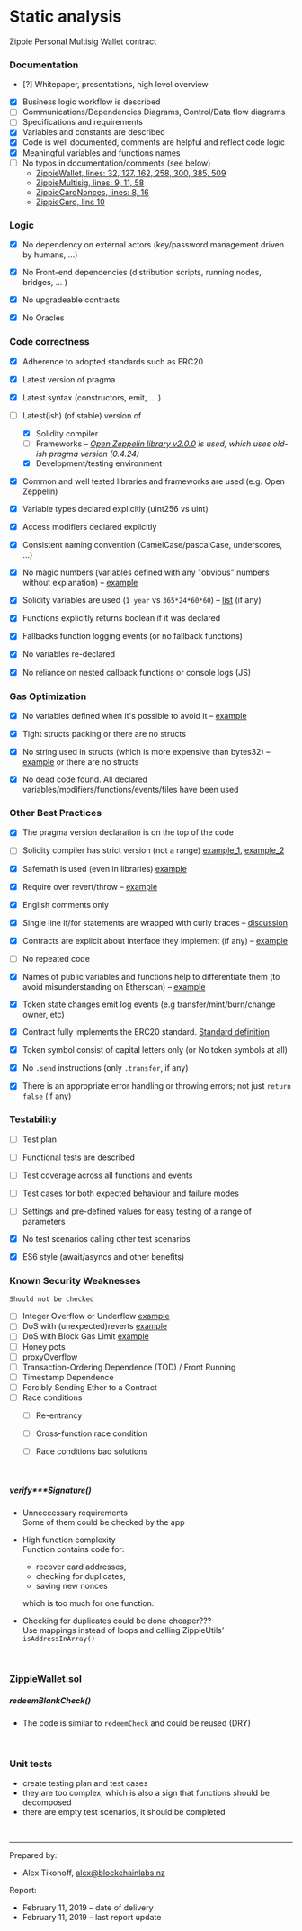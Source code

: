 # Static analysis

Zippie Personal Multisig Wallet contract


### Documentation

 - [?] Whitepaper, presentations, high level overview
 - [x] Business logic workflow is described
 - [ ] Communications/Dependencies Diagrams, Control/Data flow diagrams
 - [ ] Specifications and requirements
 - [X] Variables and constants are described
 - [x] Code is well documented, comments are helpful and reflect code logic
 - [x] Meaningful variables and functions names
 - [ ] No typos in documentation/comments (see below)
 	- [ZippieWallet, lines: 32, 127, 162, 258, 300, 385, 509](https://github.com/BlockchainLabsNZ/zippie-multisig-2/blob/master/contracts/Zippie/ZippieWallet.sol)
 	- [ZippieMultisig, lines: 9, 11, 58](https://github.com/BlockchainLabsNZ/zippie-multisig-2/blob/master/contracts/Zippie/ZippieMultisig.sol)
 	- [ZippieCardNonces, lines: 8, 16](https://github.com/BlockchainLabsNZ/zippie-multisig-2/blob/master/contracts/Zippie/ZippieCardNonces.sol)
 	- [ZippieCard, line 10](https://github.com/BlockchainLabsNZ/zippie-multisig-2/blob/master/contracts/Zippie/ZippieCard.sol)

### Logic

 - [x] No dependency on external actors (key/password management driven by humans, ...)
 - [x] No Front-end dependencies (distribution scripts, running nodes, bridges, ... )
 - [x] No upgradeable contracts
 - [x] No Oracles

 

### Code correctness

 - [x] Adherence to adopted standards such as ERC20
 - [x] Latest version of pragma
 - [x] Latest syntax (constructors, emit, ... )
 - [ ] Latest(ish) (of stable) version of 
	 - [x] Solidity compiler
	 - [ ] Frameworks – *[Open Zeppelin library v2.0.0](https://github.com/OpenZeppelin/openzeppelin-solidity/blob/v2.0.0) is used, which uses old-ish pragma version (0.4.24)*
	 - [x] Development/testing environment
 - [x] Common and well tested libraries and frameworks are used (e.g. Open Zeppelin)  
 - [x] Variable types declared explicitly (uint256 vs uint)
 - [x] Access modifiers declared explicitly
 - [x] Consistent naming convention (CamelCase/pascalCase, underscores, ...) 
 - [x] No magic numbers (variables defined with any "obvious" numbers without explanation) – [example](https://github.com/BlockchainLabsNZ/bluzelle-contracts/issues/3)
 - [x] Solidity variables are used (`1 year` vs `365*24*60*60`) – [list](https://solidity.readthedocs.io/en/v0.4.24/units-and-global-variables.html) (if any)
 - [x] Functions explicitly returns boolean if it was declared
 - [x] Fallbacks function logging events (or no fallback functions)
 - [x] No variables re-declared
 - [x] No reliance on nested callback functions or console logs (JS)




### Gas Optimization

 - [x] No variables defined when it's possible to avoid it – [example](https://github.com/BlockchainLabsNZ/wings-private-contracts/issues/2)
 - [x] Tight structs packing or there are no structs
 - [x] No string used in structs (which is more expensive than bytes32) – [example](https://github.com/BlockchainLabsNZ/mothership-sen/issues/3) or there are no structs
 - [x] No dead code found. All declared variables/modifiers/functions/events/files have been used



### Other Best Practices

 - [x] The pragma version declaration is on the top of the code
 - [ ] Solidity compiler has strict version (not a range) [example_1](https://github.com/BlockchainLabsNZ/wings-private-contracts/issues/10), [example_2](https://github.com/BlockchainLabsNZ/leverj-contracts/issues/5)
 - [x] Safemath is used (even in libraries) [example](https://github.com/BlockchainLabsNZ/leverj-contracts/issues/4)
 - [x] Require over revert/throw – [example](https://github.com/BlockchainLabsNZ/wings-private-contracts/issues/13)
 - [x] English comments only
 - [x] Single line if/for statements are wrapped with curly braces – [discussion](https://stackoverflow.com/questions/2125066/is-it-bad-practice-to-use-an-if-statement-without-brackets)
 - [x] Contracts are explicit about interface they implement (if any) – [example](https://github.com/BlockchainLabsNZ/poa-popa/issues/2)
 - [ ] No repeated code
 - [x] Names of public variables and functions help to differentiate them (to avoid misunderstanding on Etherscan) – [example](https://github.com/BlockchainLabsNZ/LINA-TokenERC20/issues/2)
 - [x] Token state changes emit log events (e.g transfer/mint/burn/change owner, etc)
 - [x] Contract fully implements the ERC20 standard. [Standard definition](https://theethereum.wiki/w/index.php/ERC20_Token_Standard)
 - [x] Token symbol consist of capital letters only (or No token symbols at all)
 - [x] No `.send` instructions (only `.transfer`, if any)
 - [x] There is an appropriate error handling or throwing errors; not just `return false` (if any)



### Testability

 - [ ] Test plan 
 - [ ] Functional tests are described
 - [ ] Test coverage across all functions and events
 - [ ] Test cases for both expected behaviour and failure modes
 - [ ] Settings and pre-defined values for easy testing of a range of parameters 
 - [x] No test scenarios calling other test scenarios 
 - [x] ES6 style (await/asyncs and other benefits)

  
### Known Security Weaknesses

	Should not be checked

 - [ ] Integer Overflow or Underflow [example](https://ethereumdev.io/safemath-protect-overflows/)
 - [ ] DoS with (unexpected)reverts [example](https://consensys.github.io/smart-contract-best-practices/known_attacks/#dos-with-unexpected-revert)
 - [ ] DoS with Block Gas Limit [example](https://consensys.github.io/smart-contract-best-practices/known_attacks/#dos-with-block-gas-limit)
 - [ ] Honey pots
 - [ ] proxyOverflow
 - [ ] Transaction-Ordering Dependence (TOD) / Front Running
 - [ ] Timestamp Dependence
 - [ ] Forcibly Sending Ether to a Contract
 - [ ] Race conditions 
	- [ ] Re-entrancy
	- [ ] Cross-function race condition 
	- [ ] Race conditions bad solutions 


<br><!-- ******************************** -->	
	
##### verify***Signature()
- Unneccessary requirements<Br>
Some of them could be checked by the app
	
- High function complexity<Br>
Function contains code for: 
	- recover card addresses,	
	- checking for duplicates,
	- saving new nonces
	
	which is too much for one function. 
	
- Checking for duplicates could be done cheaper???<Br>
Use mappings instead of loops and calling ZippieUtils' `isAddressInArray()`

<br>

### ZippieWallet.sol

##### redeemBlankCheck()
- The code is similar to `redeemCheck` and could be reused (DRY)


<br>

### Unit tests
- create testing plan and test cases
- they are too complex, which is also a sign that functions should be decomposed
- there are empty test scenarios, it should be completed
	


<br><!-- ******************************** -->

___


Prepared by: 

- Alex Tikonoff, [alex@blockchainlabs.nz](alex@blockchainlabs.nz)

Report: 

- February 11, 2019 – date of delivery 
- February 11, 2019 – last report update

<br>


